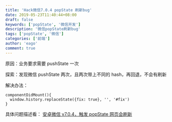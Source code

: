 ```yaml
---
title: 'Hack微信7.0.4 popState 刷新bug'
date: 2019-05-23T11:40:44+08:00
draft: false
keywords: ['popState', '微信开发']
description: '微信popState刷新bug'
tags: ['popState', '微信']
categories: ['前端']
author: 'eago'
comment: true
---
```


原因：业务要求需要 pushState 一次

探索：发现微信 pushState 两次，且两次带上不同的 hash，再回退，不会有刷新

解决办法：

```
componentDidMount(){
  window.history.replaceState({fix: true}, '', '#fix')
}
```

具体问题描述看：
[安卓微信 v7.0.4，触发 popState 网页会刷新](https://developers.weixin.qq.com/community/develop/doc/000c2a75e20a686fd76879bc651800?jumpto=reply&parent_commentid=000a44a1b185e0efdb686c39353c&commentid=000eaaf26149e833d088763e2518)
